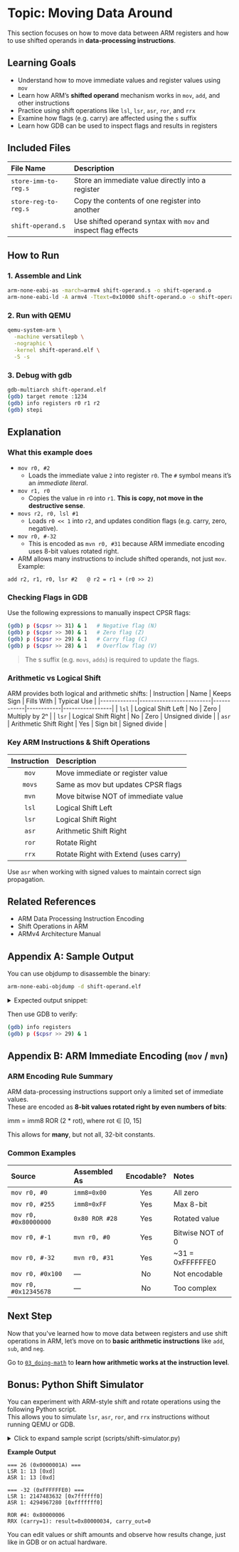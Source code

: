 # Topic: Moving Data Around

This section focuses on how to move data between ARM registers and how to use shifted operands in **data-processing instructions**.

## Learning Goals
- Understand how to move immediate values and register values using `mov`
- Learn how ARM’s **shifted operand** mechanism works in `mov`, `add`, and other instructions
- Practice using shift operations like `lsl`, `lsr`, `asr`, `ror`, and `rrx`
- Examine how flags (e.g. carry) are affected using the `s` suffix
- Learn how GDB can be used to inspect flags and results in registers

## Included Files
| File Name | Description |
|:---|:---|
| `store-imm-to-reg.s`   | Store an immediate value directly into a register |
| `store-reg-to-reg.s`   | Copy the contents of one register into another |
| `shift-operand.s`      | Use shifted operand syntax with `mov` and inspect flag effects |

## How to Run
### 1. Assemble and Link
```bash
arm-none-eabi-as -march=armv4 shift-operand.s -o shift-operand.o
arm-none-eabi-ld -A armv4 -Ttext=0x10000 shift-operand.o -o shift-operand.elf
```

### 2. Run with QEMU
```bash
qemu-system-arm \
  -machine versatilepb \
  -nographic \
  -kernel shift-operand.elf \
  -S -s
```

### 3. Debug with gdb
```bash
gdb-multiarch shift-operand.elf
(gdb) target remote :1234
(gdb) info registers r0 r1 r2
(gdb) stepi
```

## Explanation
### What this example does
-	`mov r0, #2`
	- Loads the immediate value `2` into register `r0`. The `#` symbol means it’s an *immediate literal*.
-	`mov r1, r0`
	- Copies the value in `r0` into `r1`. **This is copy, not move in the destructive sense**.
-	`movs r2, r0, lsl #1`
	- Loads `r0 << 1` into `r2`, and updates condition flags (e.g. carry, zero, negative).
-	`mov r0, #-32`
	- This is encoded as `mvn r0, #31` because ARM immediate encoding uses 8-bit values rotated right.
-	ARM allows many instructions to include shifted operands, not just `mov`.
Example:
```armasm
add r2, r1, r0, lsr #2   @ r2 = r1 + (r0 >> 2)
```

### Checking Flags in GDB
Use the following expressions to manually inspect CPSR flags:
```bash
(gdb) p ($cpsr >> 31) & 1   # Negative flag (N)
(gdb) p ($cpsr >> 30) & 1   # Zero flag (Z)
(gdb) p ($cpsr >> 29) & 1   # Carry flag (C)
(gdb) p ($cpsr >> 28) & 1   # Overflow flag (V)
```

> The s suffix (e.g. `movs`, `adds`) is required to update the flags.

### Arithmetic vs Logical Shift
ARM provides both logical and arithmetic shifts:
| Instruction | Name                    | Keeps Sign | Fills With | Typical Use     |
|-------------|-------------------------|------------|------------|-----------------|
| `lsl`       | Logical Shift Left      | No         | Zero       | Multiply by 2ⁿ  |
| `lsr`       | Logical Shift Right     | No         | Zero       | Unsigned divide |
| `asr`       | Arithmetic Shift Right  | Yes        | Sign bit   | Signed divide   |


### Key ARM Instructions & Shift Operations
| Instruction | Description                           |
|:-----------:|:--------------------------------------|
| `mov`       | Move immediate or register value      |
| `movs`      | Same as mov but updates CPSR flags    |
| `mvn`       | Move bitwise NOT of immediate value   |
| `lsl`       | Logical Shift Left                    |
| `lsr`       | Logical Shift Right                   |
| `asr`       | Arithmetic Shift Right                |
| `ror`       | Rotate Right                          |
| `rrx`       | Rotate Right with Extend (uses carry) |

Use `asr` when working with signed values to maintain correct sign propagation.

## Related References
-	ARM Data Processing Instruction Encoding
-	Shift Operations in ARM
-	ARMv4 Architecture Manual

## Appendix A: Sample Output
You can use objdump to disassemble the binary:
```bash
arm-none-eabi-objdump -d shift-operand.elf
```

<details>
<summary> Expected output snippet: </summary>

```
shift-operand.elf:     file format elf32-littlearm


Disassembly of section .text:

00010000 <_start>:
   10000:       e3a00003        mov     r0, #3
   10004:       e1a01000        mov     r1, r0
   10008:       e3a020ff        mov     r2, #255        @ 0xff
   1000c:       e1a00101        lsl     r0, r1, #2
   10010:       e1a02132        lsr     r2, r2, r1
   10014:       e3e0001f        mvn     r0, #31
   10018:       e1a010c0        asr     r1, r0, #1
   1001c:       e1a020a0        lsr     r2, r0, #1
   10020:       e3a00096        mov     r0, #150        @ 0x96
   10024:       e1a01260        ror     r1, r0, #4
   10028:       e3a00069        mov     r0, #105        @ 0x69
   1002c:       e1b01060        rrxs    r1, r0
   10030:       eafffffe        b       10030 <_start+0x30>
```
</details>

Then use GDB to verify:
```bash
(gdb) info registers
(gdb) p ($cpsr >> 29) & 1
```

## Appendix B: ARM Immediate Encoding (`mov` / `mvn`)

### ARM Encoding Rule Summary
ARM data-processing instructions support only a limited set of immediate values.  
These are encoded as **8-bit values rotated right by even numbers of bits**:

imm = imm8 ROR (2 * rot), where rot ∈ [0, 15]

This allows for **many**, but not all, 32-bit constants.

### Common Examples

| Source               | Assembled As       | Encodable? | Notes                       |
|:---------------------|:-------------------|:----------:|:----------------------------|
| `mov r0, #0`         | `imm8=0x00`        | Yes         | All zero                    |
| `mov r0, #255`     | `imm8=0xFF`        | Yes         | Max 8-bit                   |
| `mov r0, #0x80000000`| `0x80 ROR #28`     | Yes         | Rotated value               |
| `mov r0, #-1`        | `mvn r0, #0`       | Yes         | Bitwise NOT of 0            |
| `mov r0, #-32`       | `mvn r0, #31`      | Yes         | ~31 = 0xFFFFFFE0            |
| `mov r0, #0x100`     | —                  | No         | Not encodable               |
| `mov r0, #0x12345678`| —                  | No         | Too complex                 |

## Next Step

Now that you've learned how to move data between registers and use shift operations in ARM,
let’s move on to **basic arithmetic instructions** like `add`, `sub`, and `neg`.

Go to [`03_doing-math`](../03_doing-math/README.md) to **learn how arithmetic works at the instruction level**.


## Bonus: Python Shift Simulator
You can experiment with ARM-style shift and rotate operations using the following Python script.  
This allows you to simulate `lsr`, `asr`, `ror`, and `rrx` instructions without running QEMU or GDB.

<details>
<summary>Click to expand sample script (scripts/shift-simulator.py)</summary>

```python
def logical_shift_right(val, n, bits=32):
    mask = (1 << bits) - 1
    return (val & mask) >> n

def arithmetic_shift_right(val, n, bits=32):
    if val & (1 << (bits - 1)):   # Negative
        return ((val >> n) | ((1 << n) - 1) << (bits - n)) & ((1 << bits) - 1)
    else:   # Positive
        return val >> n

def ror(val, n, bits=32):
    n %= bits
    return ((val >> n) | (val << (bits - n))) & ((1 << bits) - 1)

def rrx(val, carry_in, bits=32):
    lsb = val & 1
    result = (carry_in << (bits - 1)) | (val >> 1)
    carry_out = lsb
    return result, carry_out

nums = [26, -32]
for x in nums:
    print(f"\n=== {x} (0x{x & 0xffffffff:08X}) ===")
    lsr = logical_shift_right(x, 1)
    asr = arithmetic_shift_right(x, 1)
    print(f"LSR 1: {lsr} [{hex(lsr)}]")
    print(f"ASR 1: {asr} [{hex(asr)}]")

x = 0x68  # 0b01101000
rot = 4
print(f"\nROR #{rot}:", hex(ror(x, rot)))

res, cout = rrx(x, 1)
print(f"RRX (carry=1): result={hex(res)}, carry_out={cout}")
```

</details>

**Example Output**
```
=== 26 (0x0000001A) ===
LSR 1: 13 [0xd]
ASR 1: 13 [0xd]

=== -32 (0xFFFFFFE0) ===
LSR 1: 2147483632 [0x7ffffff0]
ASR 1: 4294967280 [0xfffffff0]

ROR #4: 0x80000006
RRX (carry=1): result=0x80000034, carry_out=0
```

You can edit values or shift amounts and observe how results change, just like in GDB or on actual hardware.